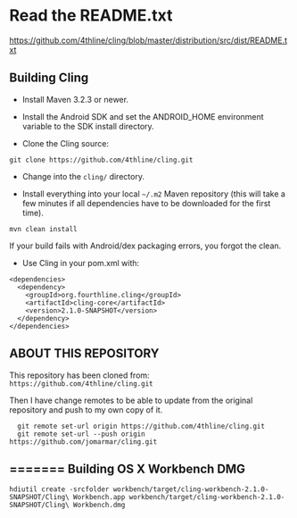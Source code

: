 Read the README.txt
=====================

https://github.com/4thline/cling/blob/master/distribution/src/dist/README.txt

Building Cling
---------------------

* Install Maven 3.2.3 or newer.

* Install the Android SDK and set the ANDROID_HOME environment variable to the SDK install directory.

* Clone the Cling source:

````
git clone https://github.com/4thline/cling.git
````

* Change into the `cling/` directory.

* Install everything into your local `~/.m2` Maven repository (this will take a few minutes if all dependencies have to be downloaded for the first time).

````
mvn clean install
````

If your build fails with Android/dex packaging errors, you forgot the clean.

* Use Cling in your pom.xml with:

````
<dependencies>
  <dependency>
    <groupId>org.fourthline.cling</groupId>
    <artifactId>cling-core</artifactId>
    <version>2.1.0-SNAPSHOT</version>
  </dependency>
</dependencies>
````

ABOUT THIS REPOSITORY
-------------------------

This repository has been cloned from: `https://github.com/4thline/cling.git`

Then I have change remotes to be able to update from the original repository and push to my own copy of it.

````
  git remote set-url origin https://github.com/4thline/cling.git
  git remote set-url --push origin https://github.com/jomarmar/cling.git
````
=======
Building OS X Workbench DMG
---

    hdiutil create -srcfolder workbench/target/cling-workbench-2.1.0-SNAPSHOT/Cling\ Workbench.app workbench/target/cling-workbench-2.1.0-SNAPSHOT/Cling\ Workbench.dmg
